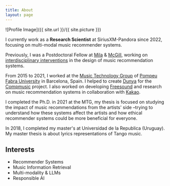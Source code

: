 ```yaml
---
title: About
layout: page
---
```

![Profile Image]({{ site.url }}/{{ site.picture }})

<p>I currently work as a <b>Research Scientist</b> at SiriusXM-Pandora since 2022, focusing on multi-modal music recommender systems.</p>

<p>Previously, I was a Postdoctoral Fellow at <a href="https://mila.quebec/">Mila</a> & <a href="https://www.mcgill.ca/">McGill</a>, working on <a href="https://musicairesearch.wordpress.com/projects/interdisciplinary-interventions/">interdisciplinary interventions</a> in the design of music recommendation systems.</p>
	
<p>From 2015 to 2021, I worked at the <a href="http://mtg.upf.edu/research/labs/asp-lab">Music Technology Group</a> of <a href="http://upf.edu">Pompeu Fabra University</a> in Barcelona, Spain. I helped to create <a href="http://dunya.compmusic.upf.edu">Dunya</a> for the <a href="http://compmusic.upf.edu/">Compmusic</a> project. I also worked on developing <a href="http://freesound.org">Freesound</a> and research on music recommendation systems in collaboration with <a href="https://www.kakaocorp.com/?lang=en">Kakao</a>.</p>

<p>I completed the Ph.D. in 2021 at the MTG, my thesis is focused on studying the impact of music recommendations from the artists' side –trying to understand how these systems affect the artists and how ethical recommender systems could be more beneficial for everyone.</p>

<p>In 2018, I completed my master's at Universidad de la Republica (Uruguay). My master thesis is about lyrics representations of Tango music.</p>

<h2>Interests</h2>

<ul class="skill-list">
	<li>Recommender Systems</li>
	<li>Music Information Retrieval</li>
	<li>Multi-modality & LLMs</li>
	<li>Responsible AI</li>
</ul>


